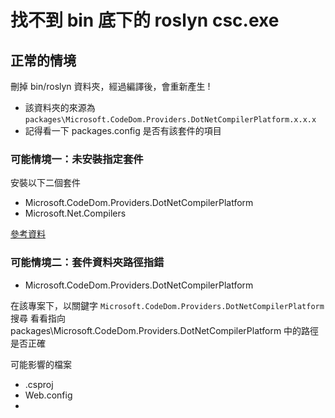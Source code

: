 # 找不到 bin 底下的 roslyn csc.exe

## 正常的情境

刪掉 bin/roslyn 資料夾，經過編譯後，會重新產生 !
- 該資料夾的來源為 `packages\Microsoft.CodeDom.Providers.DotNetCompilerPlatform.x.x.x`
- 記得看一下 packages.config 是否有該套件的項目

### 可能情境一：未安裝指定套件

安裝以下二個套件

- Microsoft.CodeDom.Providers.DotNetCompilerPlatform
- Microsoft.Net.Compilers

[參考資料](https://marcus116.blogspot.com/2018/11/net-web-api-bin-roslyn-cscexe.html)


### 可能情境二：套件資料夾路徑指錯

- Microsoft.CodeDom.Providers.DotNetCompilerPlatform

在該專案下，以關鍵字 `Microsoft.CodeDom.Providers.DotNetCompilerPlatform` 搜尋
看看指向 packages\Microsoft.CodeDom.Providers.DotNetCompilerPlatform 中的路徑是否正確

可能影響的檔案
- .csproj
- Web.config
- 
